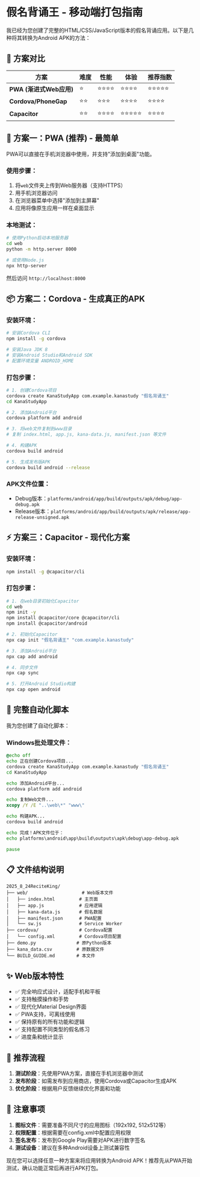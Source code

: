 # 假名背诵王 - 移动端打包指南

我已经为您创建了完整的HTML/CSS/JavaScript版本的假名背诵应用。以下是几种将其转换为Android APK的方法：

## 📱 方案对比

| 方案 | 难度 | 性能 | 体验 | 推荐指数 |
|------|------|------|------|----------|
| **PWA (渐进式Web应用)** | ⭐ | ⭐⭐⭐⭐ | ⭐⭐⭐⭐ | ⭐⭐⭐⭐⭐ |
| **Cordova/PhoneGap** | ⭐⭐ | ⭐⭐⭐ | ⭐⭐⭐⭐ | ⭐⭐⭐⭐ |
| **Capacitor** | ⭐⭐ | ⭐⭐⭐⭐ | ⭐⭐⭐⭐⭐ | ⭐⭐⭐⭐ |

## 🚀 方案一：PWA (推荐) - 最简单

PWA可以直接在手机浏览器中使用，并支持"添加到桌面"功能。

### 使用步骤：
1. 将`web`文件夹上传到Web服务器（支持HTTPS）
2. 用手机浏览器访问
3. 在浏览器菜单中选择"添加到主屏幕"
4. 应用将像原生应用一样在桌面显示

### 本地测试：
```bash
# 使用Python启动本地服务器
cd web
python -m http.server 8000

# 或使用Node.js
npx http-server
```

然后访问 `http://localhost:8000`

## 📦 方案二：Cordova - 生成真正的APK

### 安装环境：
```bash
# 安装Cordova CLI
npm install -g cordova

# 安装Java JDK 8
# 安装Android Studio和Android SDK
# 配置环境变量 ANDROID_HOME
```

### 打包步骤：
```bash
# 1. 创建Cordova项目
cordova create KanaStudyApp com.example.kanastudy "假名背诵王"
cd KanaStudyApp

# 2. 添加Android平台
cordova platform add android

# 3. 将web文件复制到www目录
# 复制 index.html, app.js, kana-data.js, manifest.json 等文件

# 4. 构建APK
cordova build android

# 5. 生成发布版APK
cordova build android --release
```

### APK文件位置：
- Debug版本：`platforms/android/app/build/outputs/apk/debug/app-debug.apk`
- Release版本：`platforms/android/app/build/outputs/apk/release/app-release-unsigned.apk`

## ⚡ 方案三：Capacitor - 现代化方案

### 安装环境：
```bash
npm install -g @capacitor/cli
```

### 打包步骤：
```bash
# 1. 在web目录初始化Capacitor
cd web
npm init -y
npm install @capacitor/core @capacitor/cli
npm install @capacitor/android

# 2. 初始化Capacitor
npx cap init "假名背诵王" "com.example.kanastudy"

# 3. 添加Android平台
npx cap add android

# 4. 同步文件
npx cap sync

# 5. 打开Android Studio构建
npx cap open android
```

## 🔧 完整自动化脚本

我为您创建了自动化脚本：

### Windows批处理文件：
```bat
@echo off
echo 正在创建Cordova项目...
cordova create KanaStudyApp com.example.kanastudy "假名背诵王"
cd KanaStudyApp

echo 添加Android平台...
cordova platform add android

echo 复制Web文件...
xcopy /Y /E "..\web\*" "www\"

echo 构建APK...
cordova build android

echo 完成！APK文件位于：
echo platforms\android\app\build\outputs\apk\debug\app-debug.apk

pause
```

## 📋 文件结构说明

```
2025_8_24ReciteKing/
├── web/                    # Web版本文件
│   ├── index.html         # 主页面
│   ├── app.js             # 应用逻辑
│   ├── kana-data.js       # 假名数据
│   ├── manifest.json      # PWA配置
│   └── sw.js              # Service Worker
├── cordova/               # Cordova配置
│   └── config.xml         # Cordova项目配置
├── demo.py               # 原Python版本
├── kana_data.csv         # 原数据文件
└── BUILD_GUIDE.md        # 本文件
```

## ✨ Web版本特性

- ✅ 完全响应式设计，适配手机和平板
- ✅ 支持触摸操作和手势
- ✅ 现代化Material Design界面
- ✅ PWA支持，可离线使用
- ✅ 保持原有的所有功能和逻辑
- ✅ 支持配置不同类型的假名练习
- ✅ 进度条和统计显示

## 🎯 推荐流程

1. **测试阶段**：先使用PWA方案，直接在手机浏览器中测试
2. **发布阶段**：如需发布到应用商店，使用Cordova或Capacitor生成APK
3. **优化阶段**：根据用户反馈继续优化界面和功能

## 📝 注意事项

1. **图标文件**：需要准备不同尺寸的应用图标（192x192, 512x512等）
2. **权限配置**：根据需要在config.xml中配置应用权限
3. **签名发布**：发布到Google Play需要对APK进行数字签名
4. **测试设备**：建议在多种Android设备上测试兼容性

现在您可以选择任意一种方案来将应用转换为Android APK！推荐先从PWA开始测试，确认功能正常后再进行APK打包。
